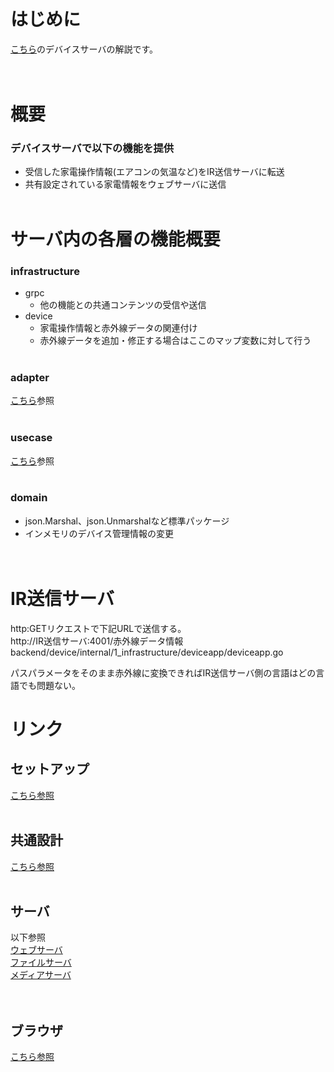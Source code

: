 # はじめに
<a href="../../../readme.md">こちら</a>のデバイスサーバの解説です。
<br><br><br>

# 概要
### デバイスサーバで以下の機能を提供
- 受信した家電操作情報(エアコンの気温など)をIR送信サーバに転送
- 共有設定されている家電情報をウェブサーバに送信
<br><br>


# サーバ内の各層の機能概要
### infrastructure
- grpc
  - 他の機能との共通コンテンツの受信や送信
- device
  - 家電操作情報と赤外線データの関連付け
  - 赤外線データを追加・修正する場合はここのマップ変数に対して行う
<br><br>

### adapter
<a href="../../../docs/common_structure.md">こちら</a>参照
<br><br>


### usecase
<a href="../../../docs/common_structure.md">こちら</a>参照
<br><br>


### domain
- json.Marshal、json.Unmarshalなど標準パッケージ
- インメモリのデバイス管理情報の変更
<br><br><br>


# IR送信サーバ
http:GETリクエストで下記URLで送信する。   
http://IR送信サーバ:4001/赤外線データ情報   
backend/device/internal/1_infrastructure/deviceapp/deviceapp.go   


パスパラメータをそのまま赤外線に変換できればIR送信サーバ側の言語はどの言語でも問題ない。  
# リンク
## セットアップ
<a href="docs/setup.md">こちら参照</a>
<br><br>

## 共通設計
<a href="docs/common_structure.md">こちら参照</a>
<br><br>

## サーバ
以下参照   
<a href="backend/ws/docs/readme.md">ウェブサーバ</a>   
<a href="backend/file/docs/readme.md">ファイルサーバ</a>   
<a href="backend/media/docs/readme.md">メディアサーバ</a>   
<br><br>

## ブラウザ
<a href="public/docs/readme.md">こちら参照</a>
<br><br>
